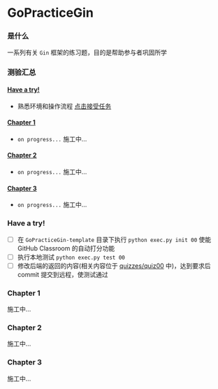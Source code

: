# GoPracticeGin

### 是什么

一系列有关 `Gin` 框架的练习题，目的是帮助参与者巩固所学

### 测验汇总

#### [Have a try!](#have-a-try) 

- 熟悉环境和操作流程
[点击接受任务](https://classroom.github.com/a/dzNQHTLr)

#### [Chapter 1](#chapter-1) 

- `on progress...`
  施工中...

#### [Chapter 2](#chapter-2)

- `on progress...`
  施工中...

#### [Chapter 3](#chapter-3) 

- `on progress...`
  施工中...

### Have a try!

- [ ] 在 `GoPracticeGin-template` 目录下执行 `python exec.py init 00` 使能 GitHub Classroom 的自动打分功能
- [ ] 执行本地测试 `python exec.py test 00`
- [ ] 修改后端的返回的内容(相关内容位于 [quizzes/quiz00](quizzes/quiz00/main.go) 中)，达到要求后 commit 提交到远程，使测试通过

### Chapter 1

施工中...

### Chapter 2

施工中...

### Chapter 3

施工中...
